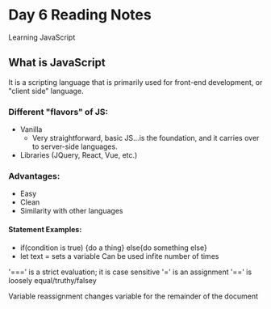 # Day 6 Reading Notes

Learning JavaScript

## What is JavaScript

It is a scripting language that is primarily used for front-end development, or "client side" language.

### Different "flavors" of JS:
- Vanilla
    - Very straightforward, basic JS...is the foundation, and it carries over to server-side languages.
- Libraries (JQuery, React, Vue, etc.)

### Advantages:

- Easy
- Clean
- Similarity with other languages

#### Statement Examples:
- if(condition is true)
    {do a thing}
        else{do something else}
- let text = sets a variable
    Can be used infite number of times

'===' is a strict evaluation; it is case sensitive
'=' is an assignment
'==' is loosely equal/truthy/falsey

Variable reassignment changes variable for the remainder of the document

